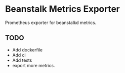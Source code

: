 # Beanstalk Metrics Exporter

Prometheus exporter for beanstalkd metrics.

## TODO

 - Add dockerfile
 - Add ci
 - Add tests
 - export more metrics.
